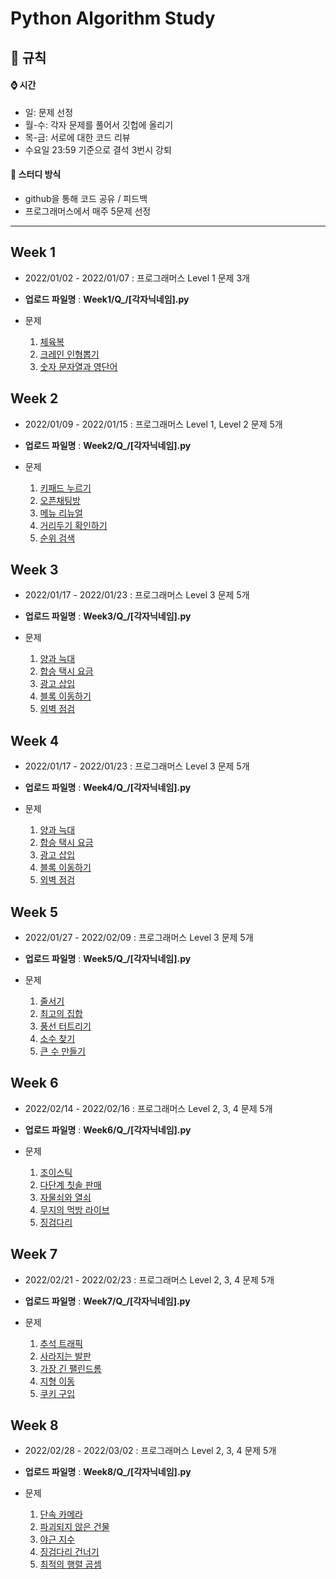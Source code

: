 # Python Algorithm Study

## 📝 규칙  

#### ⌚ 시간

- 일: 문제 선정
- 월-수: 각자 문제를 풀어서 깃헙에 올리기
- 목-금: 서로에 대한 코드 리뷰
- 수요일 23:59 기준으로 결석 3번시 강퇴

#### 📝 스터디 방식
- github을 통해 코드 공유 / 피드백
- 프로그래머스에서 매주 5문제 선정

---
## Week 1  

- 2022/01/02 - 2022/01/07  : 프로그래머스 Level 1 문제 3개 

- __업로드 파일명__ : __Week1/Q\_/[각자닉네임].py__ 
- 문제
  1. <a href="https://programmers.co.kr/learn/courses/30/lessons/42862">체육복</a>
  2. <a href="https://programmers.co.kr/learn/courses/30/lessons/64061">크레인 인형뽑기</a>
  3. <a href="https://programmers.co.kr/learn/courses/30/lessons/81301">숫자 문자열과 영단어</a>

## Week 2

- 2022/01/09 - 2022/01/15  : 프로그래머스 Level 1, Level 2 문제 5개 

- __업로드 파일명__ : __Week2/Q\_/[각자닉네임].py__ 
- 문제
  1. <a href="https://programmers.co.kr/learn/courses/30/lessons/67256">키패드 누르기</a>
  2. <a href="https://programmers.co.kr/learn/courses/30/lessons/42888">오픈채팅방</a>
  3. <a href="https://programmers.co.kr/learn/courses/30/lessons/72411">메뉴 리뉴얼</a>
  4. <a href="https://programmers.co.kr/learn/courses/30/lessons/81302">거리두기 확인하기</a>
  5. <a href="https://programmers.co.kr/learn/courses/30/lessons/72412">순위 검색</a>
  

## Week 3

- 2022/01/17 - 2022/01/23  :  프로그래머스 Level 3 문제 5개

- __업로드 파일명__ : __Week3/Q\_/[각자닉네임].py__
- 문제
  1. <a href="https://programmers.co.kr/learn/courses/30/lessons/92343">양과 늑대</a>
  2. <a href="https://programmers.co.kr/learn/courses/30/lessons/72413">합승 택시 요금</a>
  3. <a href="https://programmers.co.kr/learn/courses/30/lessons/72414">광고 삽입</a>
  4. <a href="https://programmers.co.kr/learn/courses/30/lessons/60063">블록 이동하기</a>
  5. <a href="https://programmers.co.kr/learn/courses/30/lessons/60062">외벽 점검</a>

## Week 4

- 2022/01/17 - 2022/01/23  :  프로그래머스 Level 3 문제 5개

- __업로드 파일명__ : __Week4/Q\_/[각자닉네임].py__
- 문제
  1. <a href="https://programmers.co.kr/learn/courses/30/lessons/92343">양과 늑대</a>
  2. <a href="https://programmers.co.kr/learn/courses/30/lessons/72413">합승 택시 요금</a>
  3. <a href="https://programmers.co.kr/learn/courses/30/lessons/72414">광고 삽입</a>
  4. <a href="https://programmers.co.kr/learn/courses/30/lessons/60063">블록 이동하기</a>
  5. <a href="https://programmers.co.kr/learn/courses/30/lessons/60062">외벽 점검</a>

## Week 5

- 2022/01/27 - 2022/02/09  :  프로그래머스 Level 3 문제 5개

- __업로드 파일명__ : __Week5/Q\_/[각자닉네임].py__
- 문제
  1. <a href="https://programmers.co.kr/learn/courses/30/lessons/12936">줄서기</a>
  2. <a href="https://programmers.co.kr/learn/courses/30/lessons/12938">최고의 집합</a>
  3. <a href="https://programmers.co.kr/learn/courses/30/lessons/68646">풍선 터트리기</a>
  4. <a href="https://programmers.co.kr/learn/courses/30/lessons/42839">소수 찾기</a>
  5. <a href="https://programmers.co.kr/learn/courses/30/lessons/42883">큰 수 만들기</a>


## Week 6

- 2022/02/14 - 2022/02/16  :  프로그래머스 Level 2, 3, 4 문제 5개

- __업로드 파일명__ : __Week6/Q\_/[각자닉네임].py__
- 문제
  1. <a href="https://programmers.co.kr/learn/courses/30/lessons/42860">조이스틱</a>
  2. <a href="https://programmers.co.kr/learn/courses/30/lessons/77486">다단계 칫솔 판매</a>
  3. <a href="https://programmers.co.kr/learn/courses/30/lessons/60059">자물쇠와 열쇠</a>
  4. <a href="https://programmers.co.kr/learn/courses/30/lessons/42891">무지의 먹방 라이브</a>
  5. <a href="https://programmers.co.kr/learn/courses/30/lessons/43236">징검다리</a>


## Week 7

- 2022/02/21 - 2022/02/23  :  프로그래머스 Level 2, 3, 4 문제 5개

- __업로드 파일명__ : __Week7/Q\_/[각자닉네임].py__
- 문제
  1. <a href="https://programmers.co.kr/learn/courses/30/lessons/17676">추석 트래픽</a>
  2. <a href="https://programmers.co.kr/learn/courses/30/lessons/92345">사라지는 발판</a>
  3. <a href="https://programmers.co.kr/learn/courses/30/lessons/12904">가장 긴 팰린드롬</a>
  4. <a href="https://programmers.co.kr/learn/courses/30/lessons/62050">지형 이동</a>
  5. <a href="https://programmers.co.kr/learn/courses/30/lessons/49995">쿠키 구입</a>


## Week 8

- 2022/02/28 - 2022/03/02  :  프로그래머스 Level 2, 3, 4 문제 5개

- __업로드 파일명__ : __Week8/Q\_/[각자닉네임].py__
- 문제
  1. <a href="https://programmers.co.kr/learn/courses/30/lessons/42884">단속 카메라</a>
  2. <a href="https://programmers.co.kr/learn/courses/30/lessons/92344">파괴되지 않은 건물</a>
  3. <a href="https://programmers.co.kr/learn/courses/30/lessons/12927">야근 지수</a>
  4. <a href="https://programmers.co.kr/learn/courses/30/lessons/64062">징검다리 건너기</a>
  5. <a href="https://programmers.co.kr/learn/courses/30/lessons/12942">최적의 행렬 곱셈</a>
